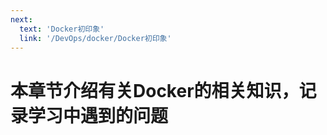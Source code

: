 ```yaml
---
next:
  text: 'Docker初印象'
  link: '/DevOps/docker/Docker初印象'
---
```


# 本章节介绍有关Docker的相关知识，记录学习中遇到的问题
